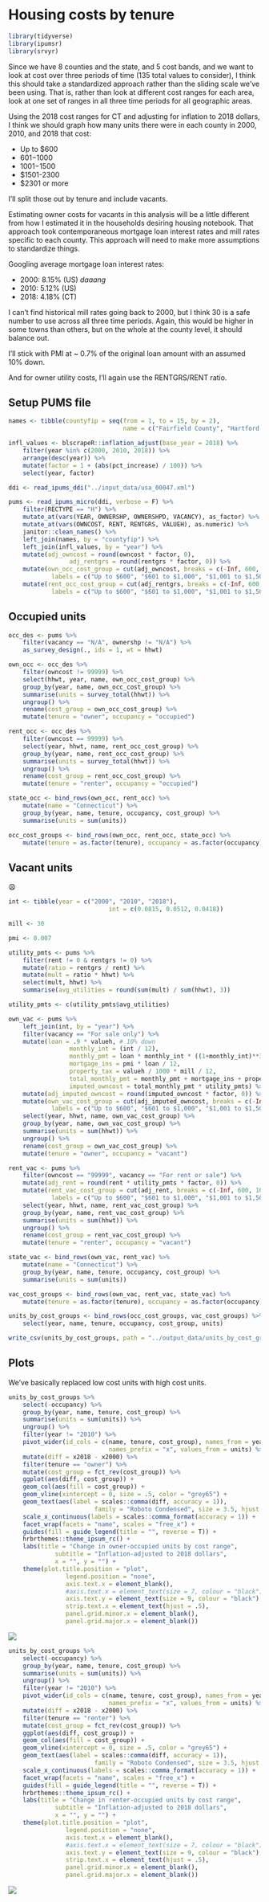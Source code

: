 Housing costs by tenure
================

``` r
library(tidyverse)
library(ipumsr)
library(srvyr)
```

Since we have 8 counties and the state, and 5 cost bands, and we want to
look at cost over three periods of time (135 total values to consider),
I think this should take a standardized approach rather than the sliding
scale we’ve been using. That is, rather than look at different cost
ranges for each area, look at one set of ranges in all three time
periods for all geographic areas.

Using the 2018 cost ranges for CT and adjusting for inflation to 2018
dollars, I think we should graph how many units there were in each
county in 2000, 2010, and 2018 that cost:

  - Up to $600
  - $601-$1000
  - $1001-$1500
  - $1501-2300
  - $2301 or more

I’ll split those out by tenure and include vacants.

Estimating owner costs for vacants in this analysis will be a little
different from how I estimated it in the households desiring housing
notebook. That approach took contemporaneous mortgage loan interest
rates and mill rates specific to each county. This approach will need to
make more assumptions to standardize things.

Googling average mortgage loan interest rates:

  - 2000: 8.15% (US) *daaang*
  - 2010: 5.12% (US)
  - 2018: 4.18% (CT)

I can’t find historical mill rates going back to 2000, but I think 30 is
a safe number to use across all three time periods. Again, this would be
higher in some towns than others, but on the whole at the county level,
it should balance out.

I’ll stick with PMI at \~ 0.7% of the original loan amount with an
assumed 10% down.

And for owner utility costs, I’ll again use the RENTGRS/RENT ratio.

## Setup PUMS file

``` r
names <- tibble(countyfip = seq(from = 1, to = 15, by = 2),
                                name = c("Fairfield County", "Hartford County", "Litchfield County", "Middlesex County", "New Haven County", "New London County", "Tolland County", "Windham County"))

infl_values <- blscrapeR::inflation_adjust(base_year = 2018) %>% 
    filter(year %in% c(2000, 2010, 2018)) %>% 
    arrange(desc(year)) %>% 
    mutate(factor = 1 + (abs(pct_increase) / 100)) %>% 
    select(year, factor)

ddi <- read_ipums_ddi("../input_data/usa_00047.xml")

pums <- read_ipums_micro(ddi, verbose = F) %>% 
    filter(RECTYPE == "H") %>% 
    mutate_at(vars(YEAR, OWNERSHP, OWNERSHPD, VACANCY), as_factor) %>% 
    mutate_at(vars(OWNCOST, RENT, RENTGRS, VALUEH), as.numeric) %>% 
    janitor::clean_names() %>% 
    left_join(names, by = "countyfip") %>% 
    left_join(infl_values, by = "year") %>% 
    mutate(adj_owncost = round(owncost * factor, 0),
                 adj_rentgrs = round(rentgrs * factor, 0)) %>% 
    mutate(own_occ_cost_group = cut(adj_owncost, breaks = c(-Inf, 600, 1000, 1500, 2300, Inf),
            labels = c("Up to $600", "$601 to $1,000", "$1,001 to $1,500", "$1,500 to $2,300", "$2,301 and up"), include.lowest = T, right = T)) %>% 
    mutate(rent_occ_cost_group = cut(adj_rentgrs, breaks = c(-Inf, 600, 1000, 1500, 2300, Inf),
            labels = c("Up to $600", "$601 to $1,000", "$1,001 to $1,500", "$1,500 to $2,300", "$2,301 and up"), include.lowest = T, right = T))
```

## Occupied units

``` r
occ_des <- pums %>%
    filter(vacancy == "N/A", ownershp != "N/A") %>% 
    as_survey_design(., ids = 1, wt = hhwt)

own_occ <- occ_des %>%
    filter(owncost != 99999) %>% 
    select(hhwt, year, name, own_occ_cost_group) %>% 
    group_by(year, name, own_occ_cost_group) %>% 
    summarise(units = survey_total(hhwt)) %>% 
    ungroup() %>%
    rename(cost_group = own_occ_cost_group) %>% 
    mutate(tenure = "owner", occupancy = "occupied")

rent_occ <- occ_des %>%
    filter(owncost == 99999) %>% 
    select(year, hhwt, name, rent_occ_cost_group) %>% 
    group_by(year, name, rent_occ_cost_group) %>% 
    summarise(units = survey_total(hhwt)) %>% 
    ungroup() %>%
    rename(cost_group = rent_occ_cost_group) %>% 
    mutate(tenure = "renter", occupancy = "occupied")

state_occ <- bind_rows(own_occ, rent_occ) %>% 
    mutate(name = "Connecticut") %>% 
    group_by(year, name, tenure, occupancy, cost_group) %>% 
    summarise(units = sum(units))

occ_cost_groups <- bind_rows(own_occ, rent_occ, state_occ) %>%
    mutate(tenure = as.factor(tenure), occupancy = as.factor(occupancy))
```

## Vacant units

:weary:

``` r
int <- tibble(year = c("2000", "2010", "2018"),
                            int = c(0.0815, 0.0512, 0.0418))

mill <- 30

pmi <- 0.007

utility_pmts <- pums %>% 
    filter(rent != 0 & rentgrs != 0) %>% 
    mutate(ratio = rentgrs / rent) %>% 
    mutate(mult = ratio * hhwt) %>% 
    select(mult, hhwt) %>% 
    summarise(avg_utilities = round(sum(mult) / sum(hhwt), 3))

utility_pmts <- c(utility_pmts$avg_utilities)
```

``` r
own_vac <- pums %>%
    left_join(int, by = "year") %>% 
    filter(vacancy == "For sale only") %>% 
    mutate(loan = .9 * valueh, # 10% down
                 monthly_int = (int / 12), 
                 monthly_pmt = loan * monthly_int * ((1+monthly_int)**360)/(((1+monthly_int)**360)-1), 
                 mortgage_ins = pmi * loan / 12,
                 property_tax = valueh / 1000 * mill / 12,
                 total_monthly_pmt = monthly_pmt + mortgage_ins + property_tax,
                 imputed_owncost = total_monthly_pmt * utility_pmts) %>% 
    mutate(adj_imputed_owncost = round(imputed_owncost * factor, 0)) %>% 
    mutate(own_vac_cost_group = cut(adj_imputed_owncost, breaks = c(-Inf, 600, 1000, 1500, 2300, Inf),
            labels = c("Up to $600", "$601 to $1,000", "$1,001 to $1,500", "$1,500 to $2,300", "$2,301 and up"), include.lowest = T, right = T)) %>% 
    select(year, hhwt, name, own_vac_cost_group) %>% 
    group_by(year, name, own_vac_cost_group) %>% 
    summarise(units = sum(hhwt)) %>% 
    ungroup() %>% 
    rename(cost_group = own_vac_cost_group) %>% 
    mutate(tenure = "owner", occupancy = "vacant")

rent_vac <- pums %>%
    filter(owncost == "99999", vacancy == "For rent or sale") %>% 
    mutate(adj_rent = round(rent * utility_pmts * factor, 0)) %>% 
    mutate(rent_vac_cost_group = cut(adj_rent, breaks = c(-Inf, 600, 1000, 1500, 2300, Inf),
            labels = c("Up to $600", "$601 to $1,000", "$1,001 to $1,500", "$1,500 to $2,300", "$2,301 and up"), include.lowest = T, right = T)) %>% 
    select(year, hhwt, name, rent_vac_cost_group) %>% 
    group_by(year, name, rent_vac_cost_group) %>% 
    summarise(units = sum(hhwt)) %>% 
    ungroup() %>% 
    rename(cost_group = rent_vac_cost_group) %>% 
    mutate(tenure = "renter", occupancy = "vacant")

state_vac <- bind_rows(own_vac, rent_vac) %>% 
    mutate(name = "Connecticut") %>% 
    group_by(year, name, tenure, occupancy, cost_group) %>% 
    summarise(units = sum(units))

vac_cost_groups <- bind_rows(own_vac, rent_vac, state_vac) %>%
    mutate(tenure = as.factor(tenure), occupancy = as.factor(occupancy))
```

``` r
units_by_cost_groups <- bind_rows(occ_cost_groups, vac_cost_groups) %>% 
    select(year, name, tenure, occupancy, cost_group, units)

write_csv(units_by_cost_groups, path = "../output_data/units_by_cost_groups_2000_2018.csv")
```

## Plots

We’ve basically replaced low cost units with high cost units.

``` r
units_by_cost_groups %>% 
    select(-occupancy) %>% 
    group_by(year, name, tenure, cost_group) %>% 
    summarise(units = sum(units)) %>% 
    ungroup() %>% 
    filter(year != "2010") %>% 
    pivot_wider(id_cols = c(name, tenure, cost_group), names_from = year,
                            names_prefix = "x", values_from = units) %>% 
    mutate(diff = x2018 - x2000) %>% 
    filter(tenure == "owner") %>% 
    mutate(cost_group = fct_rev(cost_group)) %>% 
    ggplot(aes(diff, cost_group)) +
    geom_col(aes(fill = cost_group)) +
    geom_vline(xintercept = 0, size = .5, color = "grey65") +
    geom_text(aes(label = scales::comma(diff, accuracy = 1)),
                        family = "Roboto Condensed", size = 3.5, hjust = "inward") +
    scale_x_continuous(labels = scales::comma_format(accuracy = 1)) +
    facet_wrap(facets = "name", scales = "free_x") +
    guides(fill = guide_legend(title = "", reverse = T)) +
    hrbrthemes::theme_ipsum_rc() +
    labs(title = "Change in owner-occupied units by cost range",
             subtitle = "Inflation-adjusted to 2018 dollars",
             x = "", y = "") +
    theme(plot.title.position = "plot",
                legend.position = "none",
                axis.text.x = element_blank(),
                #axis.text.x = element_text(size = 7, colour = "black"),
                axis.text.y = element_text(size = 9, colour = "black"),
                strip.text.x = element_text(hjust = .5),
                panel.grid.minor.x = element_blank(),
                panel.grid.major.x = element_blank())
```

![](cost_by_tenure_files/figure-gfm/unnamed-chunk-7-1.png)<!-- -->

``` r
units_by_cost_groups %>% 
    select(-occupancy) %>% 
    group_by(year, name, tenure, cost_group) %>% 
    summarise(units = sum(units)) %>% 
    ungroup() %>% 
    filter(year != "2010") %>% 
    pivot_wider(id_cols = c(name, tenure, cost_group), names_from = year,
                            names_prefix = "x", values_from = units) %>% 
    mutate(diff = x2018 - x2000) %>% 
    filter(tenure == "renter") %>% 
    mutate(cost_group = fct_rev(cost_group)) %>% 
    ggplot(aes(diff, cost_group)) +
    geom_col(aes(fill = cost_group)) +
    geom_vline(xintercept = 0, size = .5, color = "grey65") +
    geom_text(aes(label = scales::comma(diff, accuracy = 1)),
                        family = "Roboto Condensed", size = 3.5, hjust = "inward") +
    scale_x_continuous(labels = scales::comma_format(accuracy = 1)) +
    facet_wrap(facets = "name", scales = "free_x") +
    guides(fill = guide_legend(title = "", reverse = T)) +
    hrbrthemes::theme_ipsum_rc() +
    labs(title = "Change in renter-occupied units by cost range",
             subtitle = "Inflation-adjusted to 2018 dollars",
             x = "", y = "") +
    theme(plot.title.position = "plot",
                legend.position = "none",
                axis.text.x = element_blank(),
                #axis.text.x = element_text(size = 7, colour = "black"),
                axis.text.y = element_text(size = 9, colour = "black"),
                strip.text.x = element_text(hjust = .5),
                panel.grid.minor.x = element_blank(),
                panel.grid.major.x = element_blank())
```

![](cost_by_tenure_files/figure-gfm/unnamed-chunk-8-1.png)<!-- -->
